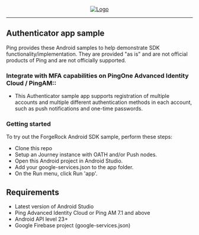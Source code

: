 <p align="center">
  <a href="https://github.com/ForgeRock/sdk-sample-apps">
    <img src="https://cdn.forgerock.com/logo/interim/Logo-PingIdentity-ForgeRock-Hor-FullColor.svg" alt="Logo">
  </a>
  <hr/>
</p>

## Authenticator app sample

Ping provides these Android samples to help demonstrate SDK functionality/implementation. They are provided "as is" and are not official products of Ping and are not officially supported.

### Integrate with MFA capabilities on PingOne Advanced Identity Cloud / PingAM::

- This Authenticator sample app supports registration of multiple accounts and multiple different authentication methods in each account, such as push notifications and one-time passwords.

### Getting started

To try out the ForgeRock Android SDK sample, perform these steps:

- Clone this repo
- Setup an Journey instance with OATH and/or Push nodes.
- Open this Android project in Android Studio.
- Add your google-services.json to the app folder.
- On the Run menu, click Run 'app'.

## Requirements

- Latest version of Android Studio
- Ping Advanced Identity Cloud or Ping AM 7.1 and above
- Android API level 23+
- Google Firebase project (google-services.json)

